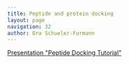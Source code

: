 ```yaml
---
title: Peptide and protein docking
layout: page
navigation: 32
author: Ora Schueler-Furmann
---
```


[Presentation "Peptide Docking Tutorial"](FlexPepDock%20Tutorial_1.6.2016.pdf)
